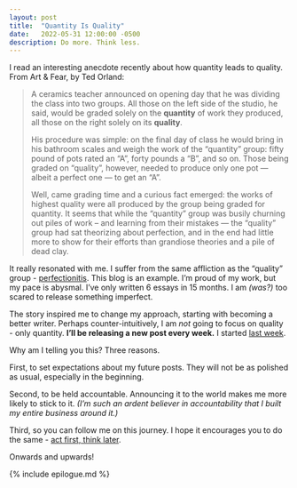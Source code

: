 ```yaml
---
layout: post
title:  "Quantity Is Quality"
date:   2022-05-31 12:00:00 -0500
description: Do more. Think less.
---
```


I read an interesting anecdote recently about how quantity leads to quality. From Art & Fear, by Ted Orland:

> A ceramics teacher announced on opening day that he was dividing the class into two groups. All those on the left side of the studio, he said, would be graded solely on the **quantity** of work they produced, all those on the right solely on its **quality**.
>
> His procedure was simple: on the final day of class he would bring in his bathroom scales and weigh the work of the “quantity” group: fifty pound of pots rated an “A”, forty pounds a “B”, and so on. Those being graded on “quality”, however, needed to produce only one pot — albeit a perfect one — to get an “A”.
> 
> Well, came grading time and a curious fact emerged: the works of highest quality were all produced by the group being graded for quantity. It seems that while the “quantity” group was busily churning out piles of work – and learning from their mistakes — the “quality” group had sat theorizing about perfection, and in the end had little more to show for their efforts than grandiose theories and a pile of dead clay.

It really resonated with me. I suffer from the same affliction as the “quality” group - [perfectionitis]({{site.url}}/thought-space-vs-reality). This blog is an example. I’m proud of my work, but my pace is abysmal. I’ve only written 6 essays in 15 months. I am *(was?)* too scared to release something imperfect.

The story inspired me to change my approach, starting with becoming a better writer. Perhaps counter-intuitively, I am *not* going to focus on quality - only quantity. **I’ll be releasing a new post every week.** I started [last week]({{site.url}}/only-way-out-is-through).

Why am I telling you this? Three reasons.

First, to set expectations about my future posts. They will not be as polished as usual, especially in the beginning.

Second, to be held accountable. Announcing it to the world makes me more likely to stick to it. *(I’m such an ardent believer in accountability that I built my entire business around it.)*

Third, so you can follow me on this journey. I hope it encourages you to do the same - [act first, think later]({{site.url}}/thought-space-vs-reality).

Onwards and upwards!

{% include epilogue.md %}